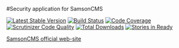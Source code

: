 #Security application for SamsonCMS

[![Latest Stable Version](https://poser.pugx.org/samsoncms/security/v/stable.svg)](https://packagist.org/packages/samsoncms/security)
[![Build Status](https://scrutinizer-ci.com/g/samsoncms/security/badges/build.png?b=master)](https://scrutinizer-ci.com/g/samsoncms/security/build-status/master)
[![Code Coverage](https://scrutinizer-ci.com/g/samsoncms/security/badges/coverage.png?b=master)](https://scrutinizer-ci.com/g/samsoncms/security/?branch=master)
[![Scrutinizer Code Quality](https://scrutinizer-ci.com/g/samsoncms/security/badges/quality-score.png?b=master)](https://scrutinizer-ci.com/g/samsoncms/security/?branch=master) 
[![Total Downloads](https://poser.pugx.org/samsoncms/security/downloads.svg)](https://packagist.org/packages/samsoncms/security)
[![Stories in Ready](https://badge.waffle.io/samsoncms/security.png?label=ready&title=Ready)](https://waffle.io/samsoncms/security)

[SamsonCMS official web-site](http://samsoncms.com)
